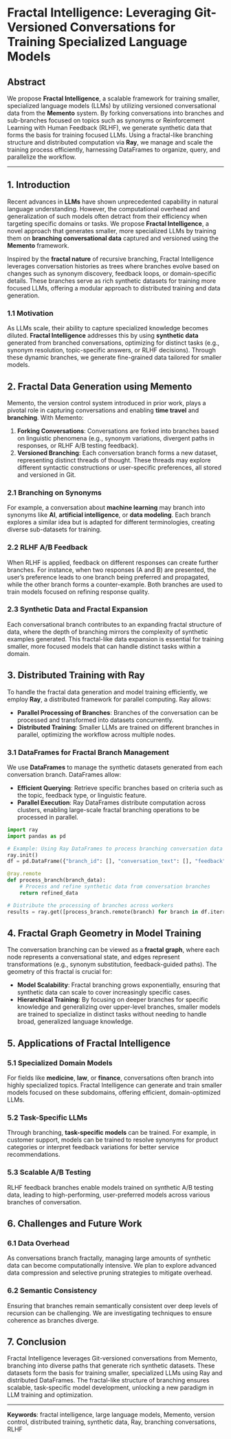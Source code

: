 # **Fractal Intelligence: Leveraging Git-Versioned Conversations for Training Specialized Language Models**

## Abstract
We propose **Fractal Intelligence**, a scalable framework for training smaller, specialized language models (LLMs) by utilizing versioned conversational data from the **Memento** system. By forking conversations into branches and sub-branches focused on topics such as synonyms or Reinforcement Learning with Human Feedback (RLHF), we generate synthetic data that forms the basis for training focused LLMs. Using a fractal-like branching structure and distributed computation via **Ray**, we manage and scale the training process efficiently, harnessing DataFrames to organize, query, and parallelize the workflow.

---

## 1. **Introduction**

Recent advances in **LLMs** have shown unprecedented capability in natural language understanding. However, the computational overhead and generalization of such models often detract from their efficiency when targeting specific domains or tasks. We propose **Fractal Intelligence**, a novel approach that generates smaller, more specialized LLMs by training them on **branching conversational data** captured and versioned using the **Memento** framework.

Inspired by the **fractal nature** of recursive branching, Fractal Intelligence leverages conversation histories as trees where branches evolve based on changes such as synonym discovery, feedback loops, or domain-specific details. These branches serve as rich synthetic datasets for training more focused LLMs, offering a modular approach to distributed training and data generation.

### 1.1 **Motivation**
As LLMs scale, their ability to capture specialized knowledge becomes diluted. **Fractal Intelligence** addresses this by using **synthetic data** generated from branched conversations, optimizing for distinct tasks (e.g., synonym resolution, topic-specific answers, or RLHF decisions). Through these dynamic branches, we generate fine-grained data tailored for smaller models.

## 2. **Fractal Data Generation using Memento**

Memento, the version control system introduced in prior work, plays a pivotal role in capturing conversations and enabling **time travel** and **branching**. With Memento:
1. **Forking Conversations**: Conversations are forked into branches based on linguistic phenomena (e.g., synonym variations, divergent paths in responses, or RLHF A/B testing feedback).
2. **Versioned Branching**: Each conversation branch forms a new dataset, representing distinct threads of thought. These threads may explore different syntactic constructions or user-specific preferences, all stored and versioned in Git.

### 2.1 **Branching on Synonyms**
For example, a conversation about **machine learning** may branch into synonyms like **AI**, **artificial intelligence**, or **data modeling**. Each branch explores a similar idea but is adapted for different terminologies, creating diverse sub-datasets for training.

### 2.2 **RLHF A/B Feedback**
When RLHF is applied, feedback on different responses can create further branches. For instance, when two responses (A and B) are presented, the user’s preference leads to one branch being preferred and propagated, while the other branch forms a counter-example. Both branches are used to train models focused on refining response quality.

### 2.3 **Synthetic Data and Fractal Expansion**
Each conversational branch contributes to an expanding fractal structure of data, where the depth of branching mirrors the complexity of synthetic examples generated. This fractal-like data expansion is essential for training smaller, more focused models that can handle distinct tasks within a domain.

## 3. **Distributed Training with Ray**

To handle the fractal data generation and model training efficiently, we employ **Ray**, a distributed framework for parallel computing. Ray allows:
- **Parallel Processing of Branches**: Branches of the conversation can be processed and transformed into datasets concurrently.
- **Distributed Training**: Smaller LLMs are trained on different branches in parallel, optimizing the workflow across multiple nodes.

### 3.1 **DataFrames for Fractal Branch Management**
We use **DataFrames** to manage the synthetic datasets generated from each conversation branch. DataFrames allow:
- **Efficient Querying**: Retrieve specific branches based on criteria such as the topic, feedback type, or linguistic feature.
- **Parallel Execution**: Ray DataFrames distribute computation across clusters, enabling large-scale fractal branching operations to be processed in parallel.

```python
import ray
import pandas as pd

# Example: Using Ray DataFrames to process branching conversation data
ray.init()
df = pd.DataFrame({"branch_id": [], "conversation_text": [], "feedback": []})

@ray.remote
def process_branch(branch_data):
    # Process and refine synthetic data from conversation branches
    return refined_data

# Distribute the processing of branches across workers
results = ray.get([process_branch.remote(branch) for branch in df.iterrows()])
```

## 4. **Fractal Graph Geometry in Model Training**

The conversation branching can be viewed as a **fractal graph**, where each node represents a conversational state, and edges represent transformations (e.g., synonym substitution, feedback-guided paths). The geometry of this fractal is crucial for:
- **Model Scalability**: Fractal branching grows exponentially, ensuring that synthetic data can scale to cover increasingly specific cases.
- **Hierarchical Training**: By focusing on deeper branches for specific knowledge and generalizing over upper-level branches, smaller models are trained to specialize in distinct tasks without needing to handle broad, generalized language knowledge.

## 5. **Applications of Fractal Intelligence**

### 5.1 **Specialized Domain Models**
For fields like **medicine**, **law**, or **finance**, conversations often branch into highly specialized topics. Fractal Intelligence can generate and train smaller models focused on these subdomains, offering efficient, domain-optimized LLMs.

### 5.2 **Task-Specific LLMs**
Through branching, **task-specific models** can be trained. For example, in customer support, models can be trained to resolve synonyms for product categories or interpret feedback variations for better service recommendations.

### 5.3 **Scalable A/B Testing**
RLHF feedback branches enable models trained on synthetic A/B testing data, leading to high-performing, user-preferred models across various branches of conversation.

## 6. **Challenges and Future Work**

### 6.1 **Data Overhead**
As conversations branch fractally, managing large amounts of synthetic data can become computationally intensive. We plan to explore advanced data compression and selective pruning strategies to mitigate overhead.

### 6.2 **Semantic Consistency**
Ensuring that branches remain semantically consistent over deep levels of recursion can be challenging. We are investigating techniques to ensure coherence as branches diverge.

## 7. **Conclusion**

Fractal Intelligence leverages Git-versioned conversations from Memento, branching into diverse paths that generate rich synthetic datasets. These datasets form the basis for training smaller, specialized LLMs using Ray and distributed DataFrames. The fractal-like structure of branching ensures scalable, task-specific model development, unlocking a new paradigm in LLM training and optimization.

---

**Keywords**: fractal intelligence, large language models, Memento, version control, distributed training, synthetic data, Ray, branching conversations, RLHF